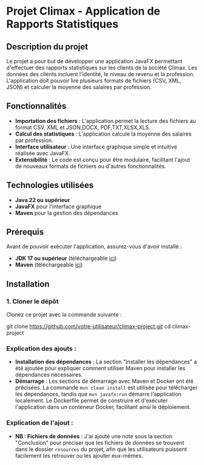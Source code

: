 # Projet Climax - Application de Rapports Statistiques

## Description du projet

Le projet a pour but de développer une application JavaFX permettant d'effectuer des rapports statistiques sur les clients de la société Climax. Les données des clients incluent l'identité, le niveau de revenu et la profession. L'application doit pouvoir lire plusieurs formats de fichiers (CSV, XML, JSON) et calculer la moyenne des salaires par profession.

## Fonctionnalités

- **Importation des fichiers** : L'application permet la lecture des fichiers au format CSV, XML et JSON,DOCX, PDF,TXT,XLSX,XLS.
- **Calcul des statistiques** : L'application calcule la moyenne des salaires par profession.
- **Interface utilisateur** : Une interface graphique simple et intuitive réalisée avec JavaFX.
- **Extensibilité** : Le code est conçu pour être modulaire, facilitant l'ajout de nouveaux formats de fichiers ou d'autres fonctionnalités.

## Technologies utilisées

- **Java 22 ou supérieur**
- **JavaFX** pour l'interface graphique
- **Maven** pour la gestion des dépendances

## Prérequis

Avant de pouvoir exécuter l'application, assurez-vous d'avoir installé :

- **JDK 17 ou supérieur** (téléchargeable [ici](https://adoptopenjdk.net/))
- **Maven** (téléchargeable [ici](https://maven.apache.org/download.cgi))


## Installation

### 1. Cloner le dépôt

Clonez ce projet avec la commande suivante :


git clone https://github.com/votre-utilisateur/climax-project.git
cd climax-project



### Explication des ajouts :

- **Installation des dépendances** : La section "Installer les dépendances" a été ajoutée pour expliquer comment utiliser Maven pour installer les dépendances nécessaires.
- **Démarrage** : Les sections de démarrage avec Maven et Docker ont été précisées. La commande `mvn clean install` est utilisée pour télécharger les dépendances, tandis que `mvn javafx:run` démarre l'application localement. Le Dockerfile permet de construire et d'exécuter l'application dans un conteneur Docker, facilitant ainsi le déploiement.

  
### Explication de l'ajout :
- **NB : Fichiers de données** : J'ai ajouté une note sous la section "Conclusion" pour préciser que les fichiers de données se trouvent dans le dossier `resources` du projet, afin que les utilisateurs puissent facilement les retrouver ou les ajouter eux-mêmes.

